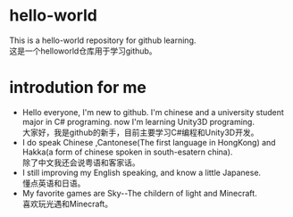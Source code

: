 # hello-world
This is a hello-world repository for github learning.  
这是一个helloworld仓库用于学习github。

# introdution for me
  - Hello everyone, I'm new to github. I'm chinese and a university student major in C# programing. now I'm learning Unity3D programing.  
  大家好，我是github的新手，目前主要学习C#编程和Unity3D开发。
  - I do speak Chinese ,Cantonese(The first language in HongKong) and Hakka(a form of chinese spoken in south-esatern china).  
  除了中文我还会说粤语和客家话。
  - I still improving my English speaking, and know a little Japanese.  
  懂点英语和日语。
  - My favorite games are Sky--The childern of light and Minecraft.  
  喜欢玩光遇和Minecraft。
